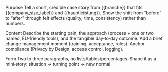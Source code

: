 Purpose
Tell a short, credible case story from {{branche}} that fits {{company_size_label}} and {{hauptleistung}}. Show the shift from “before” to “after” through felt effects (quality, time, consistency) rather than numbers.

Content
Describe the starting pain, the approach (process + one or two named, EU‑friendly tools), and the tangible day‑to‑day outcome.
Add a brief change‑management moment (training, acceptance, roles). Anchor compliance (Privacy by Design, access control, logging).

Form
Two to three paragraphs, no lists/tables/percentages. Shape it as a mini‑story: situation → turning point → new normal.